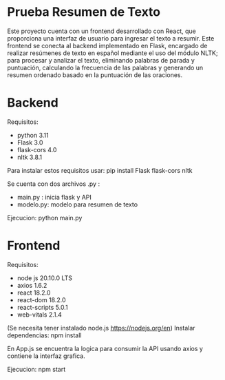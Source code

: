 # Prueba Resumen de Texto

Este proyecto cuenta con un frontend desarrollado con React, que proporciona una interfaz de usuario para ingresar el texto a resumir. Este frontend se conecta al backend implementado en Flask, encargado de realizar resúmenes de texto en español mediante el uso del módulo NLTK; para procesar y analizar el texto, eliminando palabras de parada y puntuación, calculando la frecuencia de las palabras y generando un resumen ordenado basado en la puntuación de las oraciones.

# Backend
Requisitos: 
- python 3.11 
- Flask 3.0 
- flask-cors 4.0 
- nltk 3.8.1

Para instalar estos requisitos usar: 
pip install Flask flask-cors nltk

Se cuenta con dos archivos .py : 
- main.py : inicia flask y API
- modelo.py: modelo para resumen de texto

Ejecucion:
python main.py

# Frontend
Requisitos:
- node js 20.10.0 LTS
- axios 1.6.2
- react 18.2.0
- react-dom 18.2.0
- react-scripts 5.0.1
- web-vitals 2.1.4

(Se necesita tener instalado node.js https://nodejs.org/en)
Instalar dependencias:
npm install

En App.js se encuentra la logica para consumir la API usando axios y contiene la interfaz grafica.

Ejecucion:
npm start
